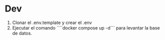 




# Dev

1. Clonar el .env.template y crear el .env
2. Ejecutar el comando ````docker compose up -d``` para levantar la base de datos.